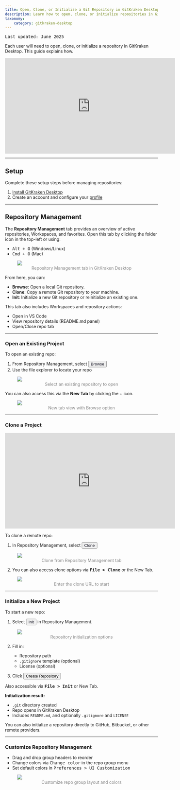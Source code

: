 ```yaml
---
title: Open, Clone, or Initialize a Git Repository in GitKraken Desktop
description: Learn how to open, clone, or initialize repositories in GitKraken Desktop. Get started with repository management and project setup.
taxonomy:
    category: gitkraken-desktop
---
```

<kbd>Last updated: June 2025</kbd>

Each user will need to open, clone, or initialize a repository in GitKraken Desktop. This guide explains how.

<div class='embed-container embed-container--16-9'>
    <iframe width='560' height='315' src='https://www.youtube.com/embed/8uxrA56VJgY?rel=0&vq=hd1080' frameborder='0' allowfullscreen></iframe>
</div>

***
## Setup
Complete these setup steps before managing repositories:

1. [Install GitKraken Desktop](/gitkraken-desktop/how-to-install)
2. Create an account and configure your [profile](/gitkraken-desktop/profiles)

***
## Repository Management

The **Repository Management** tab provides an overview of active repositories, Workspaces, and favorites. Open this tab by clicking the folder icon in the top-left or using:
- <kbd>Alt + O</kbd> (Windows/Linux)
- <kbd>Cmd + O</kbd> (Mac)

<figure>
  <img src='/wp-content/uploads/repo-mgmt-2025.png' srcset="/wp-content/uploads/repo-mgmt-2025@2x.png" class="help-center-img img-bordered">
  <figcaption style="text-align:center; color:#888">Repository Management tab in GitKraken Desktop</figcaption>
</figure>

From here, you can:
- **Browse**: Open a local Git repository.
- **Clone**: Copy a remote Git repository to your machine.
- **Init**: Initialize a new Git repository or reinitialize an existing one.

This tab also includes Workspaces and repository actions:
- Open in VS Code
- View repository details (README.md panel)
- Open/Close repo tab

***
### Open an Existing Project

To open an existing repo:

1. From Repository Management, select <button class='button button--primary button--ui button--nolink'><span style='color:#141422;'>Browse</span></button>
2. Use the file explorer to locate your repo

<figure>
  <img src='/wp-content/uploads/open-repo-2025.png' srcset="/wp-content/uploads/open-repo-2025@2x.png"  class="help-center-img img-bordered">
  <figcaption style="text-align:center; color:#888">Select an existing repository to open</figcaption>
</figure>

You can also access this via the <strong>New Tab</strong> by clicking the + icon.

<figure>
  <img src='/wp-content/uploads/open-new-tab-2025.png' class="help-center-img img-bordered">
  <figcaption style="text-align:center; color:#888">New tab view with Browse option</figcaption>
</figure>

***
### Clone a Project

<div class='embed-container embed-container--16-9'>
    <iframe width="560" height="315" src="https://www.youtube.com/embed/OA9o09Bq5M8?ecver=1" frameborder="0" allowfullscreen></iframe>
</div>

To clone a remote repo:

1. In Repository Management, select <button class='button button--primary button--ui button--nolink'><span style='color:#141422;'>Clone</span></button>

<figure>
  <img src='/wp-content/uploads/clone-repo-mgmt-2025.png' srcset="/wp-content/uploads/clone-repo-mgmt-2025@2x.png" class="help-center-img img-bordered">
  <figcaption style="text-align:center; color:#888">Clone from Repository Management tab</figcaption>
</figure>

2. You can also access clone options via <kbd><strong>File > Clone</strong></kbd> or the New Tab.

<figure>
  <img src='/wp-content/uploads/clone-url.png' srcset='/wp-content/uploads/clone-url@2x.png 2x' class="help-center-img img-bordered">
  <figcaption style="text-align:center; color:#888">Enter the clone URL to start</figcaption>
</figure>

***
### Initialize a New Project

To start a new repo:

1. Select <button class='button button--primary button--ui button--nolink'><span style='color:#141422;'>Init</span></button> in Repository Management.

<figure>
  <img src='/wp-content/uploads/init-2025.png' srcset="/wp-content/uploads/init-2025@2x.png" class="help-center-img img-bordered">
  <figcaption style="text-align:center; color:#888">Repository initialization options</figcaption>
</figure>

2. Fill in:
   - Repository path
   - `.gitignore` template (optional)
   - License (optional)

3. Click <button class='button button--success button--ui button--nolink'>Create Repository</span></button>

Also accessible via <kbd><strong>File > Init</strong></kbd> or New Tab.

**Initialization result:**
- `.git` directory created
- Repo opens in GitKraken Desktop
- Includes `README.md`, and optionally `.gitignore` and `LICENSE`

<div class='callout callout--success'>
    <p>You can also initialize a repository directly to GitHub, Bitbucket, or other remote providers.</p>
</div>

***
### Customize Repository Management

- Drag and drop group headers to reorder
- Change colors via <kbd>Change color</kbd> in the repo group menu
- Set default colors in <kbd>Preferences > UI Customization</kbd>

<figure>
  <img src='/wp-content/uploads/gkd-repo-mgm-tab-customize1.gif' class="help-center-img img-bordered">
  <figcaption style="text-align:center; color:#888">Customize repo group layout and colors</figcaption>
</figure>
